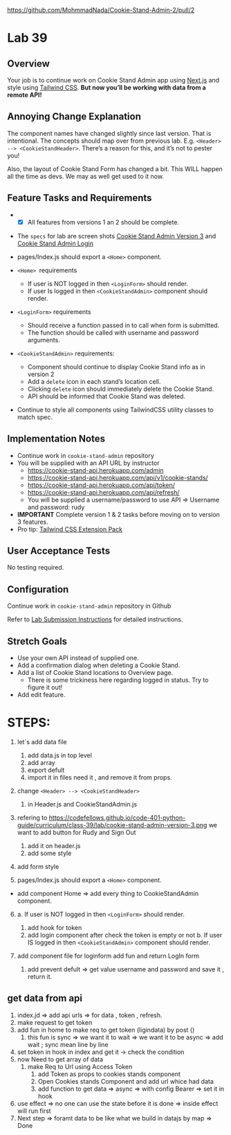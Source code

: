 https://github.com/MohmmadNada/Cookie-Stand-Admin-2/pull/2

# Lab 39 
## Overview
Your job is to continue work on Cookie Stand Admin app using [Next.js](https://nextjs.org/) and style using [Tailwind CSS](https://tailwindcss.com/).
**But now you’ll be working with data from a remote API!**

## Annoying Change Explanation
The component names have changed slightly since last version. That is intentional. The concepts should map over from previous lab. E.g. `<Header> --> <CookieStandHeader>`. There’s a reason for this, and it’s not to pester you!

Also, the layout of Cookie Stand Form has changed a bit. This WILL happen all the time as devs. We may as well get used to it now.
## Feature Tasks and Requirements
* - [x] All features from versions 1 an 2 should be complete. 
* The `specs` for lab are screen shots [Cookie Stand Admin Version 3](https://codefellows.github.io/code-401-python-guide/curriculum/class-39/lab/cookie-stand-admin-version-3.png) and [Cookie Stand Admin Login](https://codefellows.github.io/code-401-python-guide/curriculum/class-39/lab/cookie-stand-admin-login.png)

* pages/Index.js should export a `<Home>` component.
* `<Home> `requirements
    * If user is NOT logged in then `<LoginForm>` should render.
    * If user Is logged in then `<CookieStandAdmin>` component should render.
* `<LoginForm>` requirements
    * Should receive a function passed in to call when form is submitted.
    * The function should be called with username and password arguments.
* `<CookieStandAdmin>` requirements:
  * Component should continue to display Cookie Stand info as in version 2
  * Add a `delete` icon in each stand’s location cell.
  * Clicking `delete` icon should immediately delete the Cookie Stand.
  * API should be informed that Cookie Stand was deleted.
* Continue to style all components using TailwindCSS utility classes to match spec.
## Implementation Notes
* Continue work in `cookie-stand-admin` repository
* You will be supplied with an API URL by instructor
  * https://cookie-stand-api.herokuapp.com/admin 
  * https://cookie-stand-api.herokuapp.com/api/v1/cookie-stands/
  * https://cookie-stand-api.herokuapp.com/api/token/
  * https://cookie-stand-api.herokuapp.com/api/refresh/
  * You will be supplied a username/password to use API => Username and password: rudy
* **IMPORTANT** Complete version 1 & 2 tasks before moving on to version 3 features.
* Pro tip: [Tailwind CSS Extension Pack](https://marketplace.visualstudio.com/items?itemName=andrewmcodes.tailwindcss-extension-pack)
## User Acceptance Tests
No testing required.

## Configuration
Continue work in `cookie-stand-admin` repository in Github

Refer to [Lab Submission Instructions](https://codefellows.github.io/code-401-python-guide/reference/submission-instructions/labs/) for detailed instructions.

## Stretch Goals
* Use your own API instead of supplied one.
* Add a confirmation dialog when deleting a Cookie Stand.
* Add a list of Cookie Stand locations to Overview page.
    * There is some trickiness here regarding logged in status. Try to figure it out!
* Add edit feature.


# STEPS: 
1. let`s add data file 
   1. add data.js in top level 
   2. add array 
   3. export defult 
   4. import it in files need it , and remove it from props.

2. change `<Header> --> <CookieStandHeader>`
   1. in Header.js and CookieStandAdmin.js
3. refering to https://codefellows.github.io/code-401-python-guide/curriculum/class-39/lab/cookie-stand-admin-version-3.png we want to add button for Rudy and Sign Out
   1.  add it on header.js 
   2.  add some style 
4. add form style 

5. pages/Index.js should export a `<Home>` component.
  * add component Home => add every thing to CookieStandAdmin component. 

6. a. If user is NOT logged in then `<LoginForm>` should render.
      1. add hook for token 
      2. add login component after check the token is empty or not 
   b. If user IS logged in then `<CookieStandAdmin>` component should render.

7. add component file for loginform add fun and return LogIn form 
   1. add prevent defult => get value username and password and save it , return it.

## get data from api 
1.  index.jd => add api urls => for data , token , refresh.
2. make request to get token 
3. add fun in home to make req to get token (ligindata) by post ()  
      1. this fun is sync => we want it to wait => we want it to be async => add wait ; sync mean line by line  
4. set token in hook in index and get it -> check the condition 
5. now Need to get array of data  
   1. make Req to Url using Access Token 
      1. add Token as props to cookies stands component 
      2. Open Cookies stands Component and add url whice had data
      3. add function to get data  => async => with config Bearer => set it in hook
6. use effect => no one can use the state before it is done => inside effect will run first 
7. Next step => foramt data to be like what we build in datajs by map => Done 